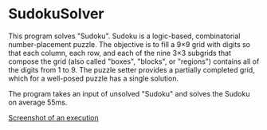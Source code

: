 # SudokuSolver
This program solves "Sudoku". Sudoku is a logic-based, combinatorial number-placement puzzle. The objective is to fill a 9×9 grid with digits so that each column, each row, and each of the nine 3×3 subgrids that  compose the grid (also called "boxes", "blocks", or "regions") contains all of the digits from 1 to 9. The puzzle setter provides a partially completed grid, which for a well-posed puzzle has a single solution.

The program takes an input of unsolved "Sudoku" and solves the Sudoku on average 55ms. 

<a href="https://github.com/chandradasdipok/SudokuSolver/blob/master/Screenshot%20from%202017-07-08%2016:27:27.png"> Screenshot of an execution</a>
